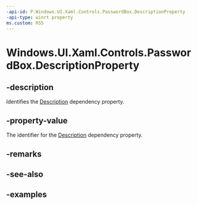 ```yaml
---
-api-id: P:Windows.UI.Xaml.Controls.PasswordBox.DescriptionProperty
-api-type: winrt property
ms.custom: RS5
---
```


<!-- Property syntax.
public DependencyProperty DescriptionProperty { get; }
-->

# Windows.UI.Xaml.Controls.PasswordBox.DescriptionProperty

## -description

Identifies the [Description](passwordbox_description.md) dependency property.



## -property-value

The identifier for the [Description](passwordbox_description.md) dependency property.

## -remarks

## -see-also

## -examples

